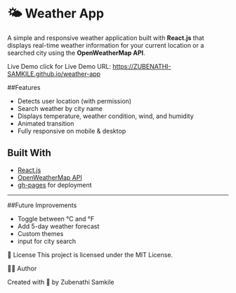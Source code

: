 # 🌤️ Weather App

A simple and responsive weather application built with **React.js** that displays real-time weather information for your current location or a searched city using the **OpenWeatherMap API**.

Live Demo
click for Live Demo URL: https://ZUBENATHI-SAMKILE.github.io/weather-app

##Features
- Detects user location (with permission)
- Search weather by city name
- Displays temperature, weather condition, wind, and humidity
- Animated transition
- Fully responsive on mobile & desktop

  
## Built With
- [React.js](https://reactjs.org/)
- [OpenWeatherMap API](https://openweathermap.org/api)
- [gh-pages](https://www.npmjs.com/package/gh-pages) for deployment

---
##Future Improvements
- Toggle between °C and °F
- Add 5-day weather forecast
- Custom themes
- input for city search 

📝 License
This project is licensed under the MIT License.

🧑‍💻 Author

Created with 💙 by Zubenathi Samkile
